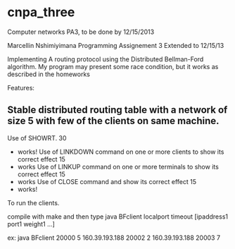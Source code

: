 cnpa_three
==========

Computer networks PA3, to be done by 12/15/2013

Marcellin Nshimiyimana
Programming Assignement 3
Extended to 12/15/13

Implementing A routing protocol using the Distributed Bellman-Ford algorithm.
My program may present some race condition, but it works as described in the homeworks

Features:

Stable distributed routing table with a network of size 5 with few of the clients on same machine. 
  -
Use of SHOWRT. 30
  - works!
Use of LINKDOWN command on one or more clients to show its correct effect 15
  - works
Use of LINKUP command on one or more terminals to show its correct effect 15
  - works
Use of CLOSE command and show its correct effect 15
  - works!
  
To run the clients.

compile with make and then 
type
java BFclient localport timeout [ipaddress1 port1 weight1 ...]	

ex: java BFclient 20000 5 160.39.193.188 20002 2 160.39.193.188 20003 7






